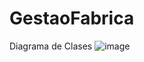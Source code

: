 # GestaoFabrica

Diagrama de Clases
![image](https://user-images.githubusercontent.com/36788685/209013769-47f074f5-3516-4705-9903-c3af7a989e9f.png)

